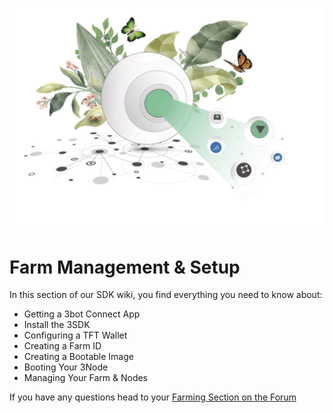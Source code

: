 ![alt](img/cap2layer.png)

# Farm Management & Setup

In this section of our SDK wiki, you find everything you need to know about:
- Getting a 3bot Connect App
- Install the 3SDK
- Configuring a TFT Wallet
- Creating a Farm ID
- Creating a Bootable Image
- Booting Your 3Node
- Managing Your Farm & Nodes

If you have any questions head to your [Farming Section on the Forum](https://forum.threefold.io/c/threefold-grid-support/farmer-discussion)